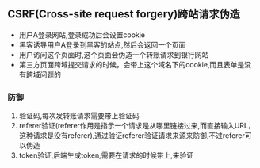 ## CSRF(Cross-site request forgery)跨站请求伪造 ##
+ 用户A登录网站,登录成功后会设置cookie
+ 黑客诱导用户A登录到黑客的站点,然后会返回一个页面
+ 用户访问这个页面时,这个页面会伪造一个转账请求到银行网站
+ 第三方页面跨域提交请求的时候，会带上这个域名下的cookie,而且表单是没有跨域问题的

### 防御 ###
1. 验证码,每次发转账请求需要带上验证码
2. referer验证(referer作用是指示一个请求是从哪里链接过来,而直接输入URL，这种请求是没有referer),通过验证referer验证请求来源来防御,不过referer可以伪造
3. token验证,后端生成token,需要在请求的时候带上,来验证